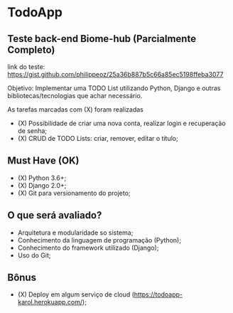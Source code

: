 # TodoApp
## Teste back-end Biome-hub (Parcialmente Completo)

link do teste: https://gist.github.com/philippeoz/25a36b887b5c66a85ec5198ffeba3077

Objetivo: Implementar uma TODO List utilizando Python, Django e outras bibliotecas/tecnologias que achar necessário.

As tarefas marcadas com (X) foram realizadas

- (X) Possibilidade de criar uma nova conta, realizar login e recuperação de senha;
- (X) CRUD de TODO Lists: criar, remover, editar o título;

## Must Have (OK)
- (X) Python 3.6+;
- (X) Django 2.0+;
- (X) Git para versionamento do projeto;

## O que será avaliado?
- Arquitetura e modularidade so sistema;
- Conhecimento da linguagem de programação (Python);
- Conhecimento do framework utilizado (Django);
- Uso do Git;

## Bônus
- (X) Deploy em algum serviço de cloud (https://todoapp-karol.herokuapp.com/);
